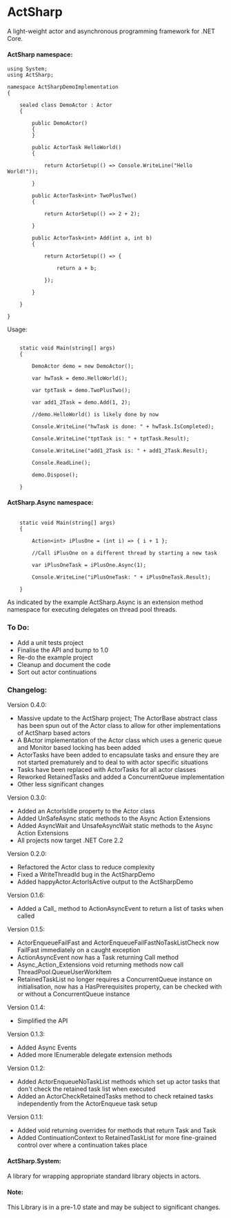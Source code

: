 # ActSharp

A light-weight actor and asynchronous programming framework for .NET Core.

#### ActSharp namespace:

```
using System;
using ActSharp;

namespace ActSharpDemoImplementation
{

	sealed class DemoActor : Actor
	{

		public DemoActor()
		{
		}

		public ActorTask HelloWorld()
		{

			return ActorSetup(() => Console.WriteLine("Hello World!"));

		}

		public ActorTask<int> TwoPlusTwo()
		{

			return ActorSetup(() => 2 + 2);

		}

		public ActorTask<int> Add(int a, int b)
		{

			return ActorSetup(() => {

				return a + b;

			});

		}

	}

}
```

Usage:

```

	static void Main(string[] args)
	{

		DemoActor demo = new DemoActor();

		var hwTask = demo.HelloWorld();

		var tptTask = demo.TwoPlusTwo();

		var add1_2Task = demo.Add(1, 2);

		//demo.HelloWorld() is likely done by now

		Console.WriteLine("hwTask is done: " + hwTask.IsCompleted);

		Console.WriteLine("tptTask is: " + tptTask.Result);

		Console.WriteLine("add1_2Task is: " + add1_2Task.Result);

		Console.ReadLine();

		demo.Dispose();

	}

```

#### ActSharp.Async namespace:

```

	static void Main(string[] args)
	{

		Action<int> iPlusOne = (int i) => { i + 1 };

		//Call iPlusOne on a different thread by starting a new task

		var iPlusOneTask = iPlusOne.Async(1);

		Console.WriteLine("iPlusOneTask: " + iPlusOneTask.Result);

	}

```

As indicated by the example ActSharp.Async is an extension method namespace for executing delegates on thread pool threads.

### To Do:

* Add a unit tests project
* Finalise the API and bump to 1.0
* Re-do the example project
* Cleanup and document the code
* Sort out actor continuations

### Changelog:

Version 0.4.0:

* Massive update to the ActSharp project; The ActorBase abstract class has been spun out of the Actor class to allow for other implementations of ActSharp based actors
* A BActor implementation of the Actor class which uses a generic queue and Monitor based locking has been added
* ActorTasks have been added to encapsulate tasks and ensure they are not started prematurely and to deal to with actor specific situations
* Tasks have been replaced with ActorTasks for all actor classes
* Reworked RetainedTasks and added a ConcurrentQueue implementation
* Other less significant changes

Version 0.3.0:

* Added an ActorIsIdle property to the Actor class
* Added UnSafeAsync static methods to the Async Action Extensions
* Added AsyncWait and UnsafeAsyncWait static methods to the Async Action Extensions
* All projects now target .NET Core 2.2

Version 0.2.0:

* Refactored the Actor class to reduce complexity
* Fixed a WriteThreadId bug in the ActSharpDemo
* Added happyActor.ActorIsActive output to the ActSharpDemo

Version 0.1.6:

* Added a Call_ method to ActionAsyncEvent to return a list of tasks when called

Version 0.1.5:

* ActorEnqueueFailFast and ActorEnqueueFailFastNoTaskListCheck now FailFast immediately on a caught exception
* ActionAsyncEvent now has a Task returning Call method
* Async_Action_Extensions void returning methods now call ThreadPool.QueueUserWorkItem
* RetainedTaskList no longer requires a ConcurrentQueue<Task> instance on initialisation, now has a HasPrerequisites property, can be checked with or without a ConcurrentQueue<Task> instance

Version 0.1.4:

* Simplified the API

Version 0.1.3:

* Added Async Events
* Added more IEnumerable delegate extension methods

Version 0.1.2:

* Added ActorEnqueueNoTaskList methods which set up actor tasks that don't check the retained task list when executed
* Added an ActorCheckRetainedTasks method to check retained tasks independently from the ActorEnqueue task setup

Version 0.1.1:

* Added void returning overrides for methods that return Task and Task
* Added ContinuationContext to RetainedTaskList for more fine-grained control over where a continuation takes place



#### ActSharp.System:

A library for wrapping appropriate standard library objects in actors.



#### Note:

This Library is in a pre-1.0 state and may be subject to significant changes. 


